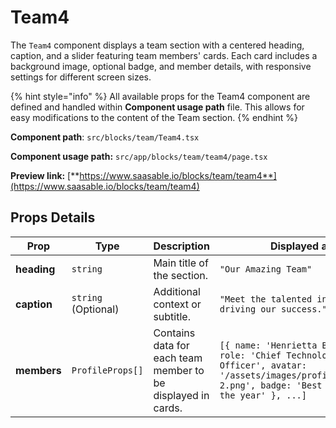 # Team4

The `Team4` component displays a team section with a centered heading, caption, and a slider featuring team members' cards. Each card includes a background image, optional badge, and member details, with responsive settings for different screen sizes.

{% hint style="info" %}
All available props for the Team4 component are defined and handled within **Component usage path** file. This allows for easy modifications to the content of the Team section.
{% endhint %}

**Component path**: `src/blocks/team/Team4.tsx`

**Component usage path:**  `src/app/blocks/team/team4/page.tsx`

**Preview link:** [**https://www.saasable.io/blocks/team/team4**](https://www.saasable.io/blocks/team/team4)

## Props Details

<table><thead><tr><th>Prop</th><th width="207">Type</th><th>Description</th><th>Displayed as</th></tr></thead><tbody><tr><td><strong>heading</strong></td><td><code>string</code></td><td>Main title of the section.</td><td><code>"Our Amazing Team"</code></td></tr><tr><td><strong>caption</strong></td><td><code>string</code> (Optional)</td><td>Additional context or subtitle.</td><td><code>"Meet the talented individuals driving our success."</code></td></tr><tr><td><strong>members</strong></td><td><code>ProfileProps[]</code></td><td>Contains data for each team member to be displayed in cards.</td><td><code>[{ name: 'Henrietta Bayer', role: 'Chief Technology Officer', avatar: '/assets/images/profile/profile-2.png', badge: 'Best Employee of the year' }, ...]</code></td></tr></tbody></table>
